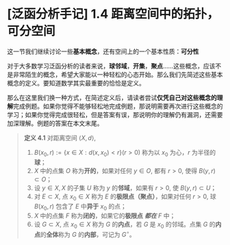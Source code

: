 # [泛函分析手记] 1.4 距离空间中的拓扑，可分空间

这一节我们继续讨论一些**基本概念**，还有空间上的一个基本性质：**可分性**

对于大多数学习泛函分析的读者来说，**球邻域**，**开集**，**聚点**……这些概念，应该不是非常陌生的概念，希望大家能以一种轻松的心态开始。那么我们先简述这些基本概念的定义。要知道数学其实最重要的恰恰是定义。

那么在这里我们换一种方式，在简述定义后，请读者尝试**仅凭自己对这些概念的理解**完成例题。如果你觉得不能够轻松地完成例题，那说明需要再次进行这些概念的学习；如果你觉得完成很轻松，但是答案有误，那说明你的理解仍有漏洞，还需要加深理解。例题的答案在本文末尾。

> **定义 4.1**
> 对距离空间 $⟨X, d⟩$,
> 1. $B(x_0, r) := \{x ∈ X : d(x, x_0) < r\} (r > 0)$ 称为以 $x_0$ 为⼼，$r$ 为半径的**球**；
> 2. $X$ 中的点集 $O$ 称为**开的**，如果对任何 $y ∈ O$, 都有 $r > 0$, 使得 $B(y, r) ⊂ O$；
> 3. 设 $y ∈ X, X$ 的⼦集 $U$ 称为 $y$ 的**邻域**，如果有 $r > 0$, 使 $B(y, r) ⊂ U$；
> 4. 对 $E ⊂ X$, 点 $x_0 ∈ X$ 称为 $E$ 的**极限点（聚点）**，如果对任何 $r > 0$, 球 $B(x_0, r)$ 包含了 $E$ 中**异于** $x_0$ 的点；
> 5. $X$ 中的点集 $F$ 称为**闭的**，如果它的**极限点** ***都在*** $F$ 中；
> 6. 设 $G ⊂ X$, 点 $x_0 ∈ X$ 称为 $G$ 的**内点**，若 $G$ 是 $x_0$ 的邻域。点集 $G$ 的**内点**的**全体**称为 $G$ 的**内部**，可记为 $G^\circ$。
